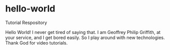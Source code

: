 # hello-world
Tutorial Respository

Hello World!  I never get tired of saying that.  I am Geoffrey Philip Griffith, at your service, and I get bored easily.  So I play around with new technologies.  Thank God for video tutorials.

